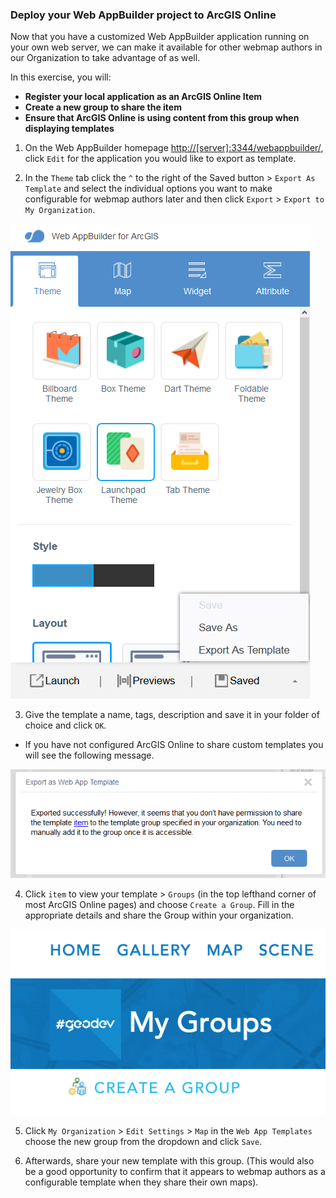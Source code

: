 ### Deploy your Web AppBuilder project to ArcGIS Online

Now that you have a customized Web AppBuilder application running on your own web server, we can make it available for other webmap authors in our Organization to take advantage of as well.

In this exercise, you will:
* **Register your local application as an ArcGIS Online Item**
* **Create a new group to share the item**
* **Ensure that ArcGIS Online is using content from this group when displaying templates**

1. On the Web AppBuilder homepage [http://[server]:3344/webappbuilder/](http://[server]:3344/webappbuilder/), click `Edit` for the application you would like to export as template.

2. In the `Theme` tab click the `^` to the right of the Saved button > `Export As Template` and select the individual options you want to make configurable for webmap authors later and then click `Export` > `Export to My Organization`.

![export template](./wab_export.png)

3. Give the template a name, tags, description and save it in your folder of choice and click `OK`.

 * If you have not configured ArcGIS Online to share custom templates you will see the following message. 

 ![succesful export template](./wab_exporttemplate.PNG)


4. Click `item` to view your template > `Groups` (in the top lefthand corner of most ArcGIS Online pages) and choose `Create a Group`.  Fill in the appropriate details and share the Group within your organization.

![export template](./wab_group.png)

5. Click `My Organization` > `Edit Settings` > `Map` in the `Web App Templates` choose the new group from the dropdown and click `Save`.

6. Afterwards, share your new template with this group.  (This would also be a good opportunity to confirm that it appears to webmap authors as a configurable template when they share their own maps).
